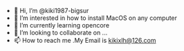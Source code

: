 - 👋 Hi, I’m @kiki1987-bigsur
- 👀 I’m interested in how to install MacOS on any computer
- 🌱 I’m currently learning opencore
- 💞️ I’m looking to collaborate on ...
- 📫 How to reach me .My Email is kikixlh@126.com

<!---
kiki1987-bigsur/kiki1987-bigsur is a ✨ special ✨ repository because its `README.md` (this file) appears on your GitHub profile.
You can click the Preview link to take a look at your changes.
--->
